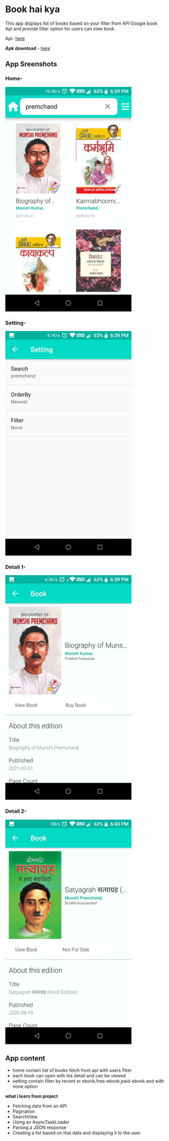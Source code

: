 # Book hai kya

This app displays list of books based on your filter from API Google book Api and provide filter option for users can view book 

 Api- [here](https://developers.google.com/books/docs/overview)
 
**Apk download** - [here](https://github.com/bobykumar7210/book-hai-kya/raw/master/image/app-debug.apk)

## App Sreenshots

### Home-

![](/image/home.png) 

### Setting-

![](/image/settings.png)  

### Detail 1-

![](/image/detail1.png) 

### Detail 2-

![](/image/detail2.png)  

## App content
* home contain list of books fetch from api with users filter
* each book can open with his detail and can be viewed
* setting contain filter by recent or ebook,free-ebook,paid-ebook and with none option


**what i learn from project**
* Fetching data from an API
* Pagination
* SearchView
* Using an AsyncTaskLoader
* Parsing a JSON response
* Creating a list based on that data and displaying it to the user.

